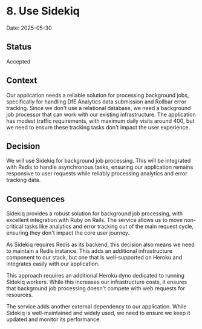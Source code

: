 # 8. Use Sidekiq

Date: 2025-05-30

## Status

Accepted

## Context

Our application needs a reliable solution for processing background jobs, specifically for handling DfE Analytics data submission and Rollbar error tracking. Since we don't use a relational database, we need a background job processor that can work with our existing infrastructure. The application has modest traffic requirements, with maximum daily visits around 400, but we need to ensure these tracking tasks don't impact the user experience.

## Decision

We will use Sidekiq for background job processing. This will be integrated with Redis to handle asynchronous tasks, ensuring our application remains responsive to user requests while reliably processing analytics and error tracking data.

## Consequences

Sidekiq provides a robust solution for background job processing, with excellent integration with Ruby on Rails. The service allows us to move non-critical tasks like analytics and error tracking out of the main request cycle, ensuring they don't impact the core user journey.

As Sidekiq requires Redis as its backend, this decision also means we need to maintain a Redis instance. This adds an additional infrastructure component to our stack, but one that is well-supported on Heroku and integrates easily with our application.

This approach requires an additional Heroku dyno dedicated to running Sidekiq workers. While this increases our infrastructure costs, it ensures that background job processing doesn't compete with web requests for resources.

The service adds another external dependency to our application. While Sidekiq is well-maintained and widely used, we need to ensure we keep it updated and monitor its performance.

